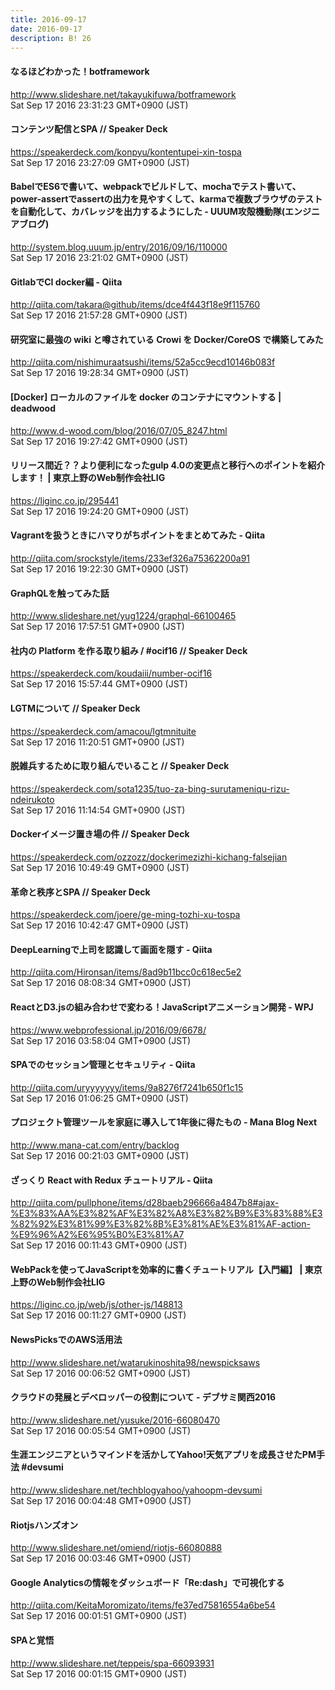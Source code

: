 ```yaml
---
title: 2016-09-17
date: 2016-09-17
description: B! 26
---
```


#### なるほどわかった！botframework
http://www.slideshare.net/takayukifuwa/botframework<br>
Sat Sep 17 2016 23:31:23 GMT+0900 (JST)<br>


#### コンテンツ配信とSPA // Speaker Deck
https://speakerdeck.com/konpyu/kontentupei-xin-tospa<br>
Sat Sep 17 2016 23:27:09 GMT+0900 (JST)<br>


####  BabelでES6で書いて、webpackでビルドして、mochaでテスト書いて、power-assertでassertの出力を見やすくして、karmaで複数ブラウザのテストを自動化して、カバレッジを出力するようにした - UUUM攻殻機動隊(エンジニアブログ)
http://system.blog.uuum.jp/entry/2016/09/16/110000<br>
Sat Sep 17 2016 23:21:02 GMT+0900 (JST)<br>


#### GitlabでCI docker編 - Qiita
http://qiita.com/takara@github/items/dce4f443f18e9f115760<br>
Sat Sep 17 2016 21:57:28 GMT+0900 (JST)<br>


#### 研究室に最強の wiki と噂されている Crowi を Docker/CoreOS で構築してみた
http://qiita.com/nishimuraatsushi/items/52a5cc9ecd10146b083f<br>
Sat Sep 17 2016 19:28:34 GMT+0900 (JST)<br>


#### [Docker] ローカルのファイルを docker のコンテナにマウントする | deadwood
http://www.d-wood.com/blog/2016/07/05_8247.html<br>
Sat Sep 17 2016 19:27:42 GMT+0900 (JST)<br>


#### リリース間近？？より便利になったgulp 4.0の変更点と移行へのポイントを紹介します！ | 東京上野のWeb制作会社LIG
https://liginc.co.jp/295441<br>
Sat Sep 17 2016 19:24:20 GMT+0900 (JST)<br>


#### Vagrantを扱うときにハマりがちポイントをまとめてみた - Qiita
http://qiita.com/srockstyle/items/233ef326a75362200a91<br>
Sat Sep 17 2016 19:22:30 GMT+0900 (JST)<br>


#### GraphQLを触ってみた話
http://www.slideshare.net/yug1224/graphql-66100465<br>
Sat Sep 17 2016 17:57:51 GMT+0900 (JST)<br>


#### 社内の Platform を作る取り組み / #ocif16 // Speaker Deck
https://speakerdeck.com/koudaiii/number-ocif16<br>
Sat Sep 17 2016 15:57:44 GMT+0900 (JST)<br>


#### LGTMについて // Speaker Deck
https://speakerdeck.com/amacou/lgtmnituite<br>
Sat Sep 17 2016 11:20:51 GMT+0900 (JST)<br>


#### 脱雑兵するために取り組んでいること // Speaker Deck
https://speakerdeck.com/sota1235/tuo-za-bing-surutameniqu-rizu-ndeirukoto<br>
Sat Sep 17 2016 11:14:54 GMT+0900 (JST)<br>


#### Dockerイメージ置き場の件 // Speaker Deck
https://speakerdeck.com/ozzozz/dockerimezizhi-kichang-falsejian<br>
Sat Sep 17 2016 10:49:49 GMT+0900 (JST)<br>


#### 革命と秩序とSPA // Speaker Deck
https://speakerdeck.com/joere/ge-ming-tozhi-xu-tospa<br>
Sat Sep 17 2016 10:42:47 GMT+0900 (JST)<br>


#### DeepLearningで上司を認識して画面を隠す - Qiita
http://qiita.com/Hironsan/items/8ad9b11bcc0c618ec5e2<br>
Sat Sep 17 2016 08:08:34 GMT+0900 (JST)<br>


#### ReactとD3.jsの組み合わせで変わる！JavaScriptアニメーション開発 - WPJ
https://www.webprofessional.jp/2016/09/6678/<br>
Sat Sep 17 2016 03:58:04 GMT+0900 (JST)<br>


#### SPAでのセッション管理とセキュリティ - Qiita
http://qiita.com/uryyyyyyy/items/9a8276f7241b650f1c15<br>
Sat Sep 17 2016 01:06:25 GMT+0900 (JST)<br>


#### プロジェクト管理ツールを家庭に導入して1年後に得たもの - Mana Blog Next
http://www.mana-cat.com/entry/backlog<br>
Sat Sep 17 2016 00:21:03 GMT+0900 (JST)<br>


#### ざっくり React with Redux チュートリアル - Qiita
http://qiita.com/pullphone/items/d28baeb296666a4847b8#ajax-%E3%83%AA%E3%82%AF%E3%82%A8%E3%82%B9%E3%83%88%E3%82%92%E3%81%99%E3%82%8B%E3%81%AE%E3%81%AF-action-%E9%96%A2%E6%95%B0%E3%81%A7<br>
Sat Sep 17 2016 00:11:43 GMT+0900 (JST)<br>


#### WebPackを使ってJavaScriptを効率的に書くチュートリアル【入門編】 | 東京上野のWeb制作会社LIG
https://liginc.co.jp/web/js/other-js/148813<br>
Sat Sep 17 2016 00:11:27 GMT+0900 (JST)<br>


#### NewsPicksでのAWS活用法
http://www.slideshare.net/watarukinoshita98/newspicksaws<br>
Sat Sep 17 2016 00:06:52 GMT+0900 (JST)<br>


#### クラウドの発展とデベロッパーの役割について - デブサミ関西2016
http://www.slideshare.net/yusuke/2016-66080470<br>
Sat Sep 17 2016 00:05:54 GMT+0900 (JST)<br>


#### 生涯エンジニアというマインドを活かしてYahoo!天気アプリを成長させたPM手法 #devsumi
http://www.slideshare.net/techblogyahoo/yahoopm-devsumi<br>
Sat Sep 17 2016 00:04:48 GMT+0900 (JST)<br>


#### Riotjsハンズオン
http://www.slideshare.net/omiend/riotjs-66080888<br>
Sat Sep 17 2016 00:03:46 GMT+0900 (JST)<br>


#### Google Analyticsの情報をダッシュボード「Re:dash」で可視化する
http://qiita.com/KeitaMoromizato/items/fe37ed75816554a6be54<br>
Sat Sep 17 2016 00:01:51 GMT+0900 (JST)<br>


#### SPAと覚悟
http://www.slideshare.net/teppeis/spa-66093931<br>
Sat Sep 17 2016 00:01:15 GMT+0900 (JST)<br>


